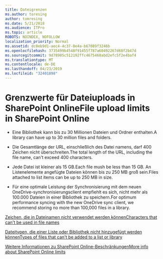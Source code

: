 ```yaml
---
title: Dateigrenzen
ms.author: toresing
author: tomresing
ms.date: 5/21/2018
ms.audience: ITPro
ms.topic: article
ROBOTS: NOINDEX, NOFOLLOW
localization_priority: Normal
ms.assetid: dc0eb9d1-aec4-4c37-8e4a-b67089f3246b
ms.openlocfilehash: 3735499b4548f91455f787a60492267d68f2b47d
ms.sourcegitcommit: 9d78905c512192ffc4675468abd2efc5f2e4baf4
ms.translationtype: MT
ms.contentlocale: de-DE
ms.lasthandoff: 04/23/2019
ms.locfileid: "32401898"
---
```

# <a name="file-upload-limits-in-sharepoint-online"></a><span data-ttu-id="6ea29-102">Grenzwerte für Dateiuploads in SharePoint Online</span><span class="sxs-lookup"><span data-stu-id="6ea29-102">File upload limits in SharePoint Online</span></span>

- <span data-ttu-id="6ea29-103">Eine Bibliothek kann bis zu 30 Millionen Dateien und Ordner enthalten.</span><span class="sxs-lookup"><span data-stu-id="6ea29-103">A library can have up to 30 million files and folders.</span></span>
    
- <span data-ttu-id="6ea29-104">Die Gesamtlänge der URL, einschließlich des Datei namens, darf 400 Zeichen nicht überschreiten.</span><span class="sxs-lookup"><span data-stu-id="6ea29-104">The total length of the URL, including the file name, can't exceed 400 characters.</span></span>
    
- <span data-ttu-id="6ea29-105">Jede Datei ist kleiner als 15 GB.</span><span class="sxs-lookup"><span data-stu-id="6ea29-105">Each file mush be less than 15 GB.</span></span> <span data-ttu-id="6ea29-106">An Listenelemente angefügte Dateien können bis zu 250 MB groß sein.</span><span class="sxs-lookup"><span data-stu-id="6ea29-106">Files attached to list items can be up to 250 MB in size.</span></span>
    
- <span data-ttu-id="6ea29-107">Für eine optimale Leistung der Synchronisierung mit dem neuen OneDrive-synchronisierungsclient empfiehlt es sich, nicht mehr als 100.000 Dateien in einer Bibliothek zu speichern.</span><span class="sxs-lookup"><span data-stu-id="6ea29-107">For optimum performance syncing with the new OneDrive sync client, we recommend storing no more than 100,000 files in a library.</span></span> 
    
[<span data-ttu-id="6ea29-108">Zeichen, die in Dateinamen nicht verwendet werden können</span><span class="sxs-lookup"><span data-stu-id="6ea29-108">Characters that can't be used in file names</span></span>](https://go.microsoft.com/fwlink/?linkid=866430)
  
[<span data-ttu-id="6ea29-109">Dateitypen, die einer Liste oder Bibliothek nicht hinzugefügt werden können</span><span class="sxs-lookup"><span data-stu-id="6ea29-109">Types of files that can't be added to a list or library</span></span>](https://go.microsoft.com/fwlink/?linkid=273757)
  
[<span data-ttu-id="6ea29-110">Weitere Informationen zu SharePoint Online-Beschränkungen</span><span class="sxs-lookup"><span data-stu-id="6ea29-110">More info about SharePoint Online limits</span></span>](https://go.microsoft.com/fwlink/?linkid=271273)
  

